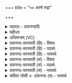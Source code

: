 +++
title = "५० अस्मे रुद्रा"

+++
<details><summary>पदपाठः - दयानन्दादि</summary>

अ॒स्मेऽइत्य॒स्मे। रु॒द्राः। मे॒हना॑। पर्व॑तासः। वृ॒त्र॒हत्य॒ इति॑ वृत्र॒ऽहत्ये॑। भर॑हूता॒विति॒ भर॑ऽहूतौ। स॒जोषा॒ इति॑ स॒ऽजोषाः॑। यः। शꣳस॑ते। स्तु॒व॒ते। धायि॑। प॒ज्रः। इन्द्र॑ज्येष्ठा॒ इतीन्द्र॑ऽज्येष्ठाः। अ॒स्मान्। अ॒व॒न्तु॒। दे॒वाः। ५०।
</details>

<details><summary>महीधरः</summary>

म० पञ्च त्रिष्टुभः आद्या प्रगाथदृष्टा माहेन्द्रपुरोरुक् । यो नरः शंसते शस्त्राणि शंसति स्तुवते स्तौति स्तोत्राणि प्रकर्षेण जपति पज्रः प्रार्जितधनः सन् धायि दधाति हवींषि । तान् अस्मांश्च यजमानान् देवा अवन्तु पान्तु । पज्रः पृषोदरादिः । कीदृशा देवाः । अस्मे अस्मासु मेहना। शस आकारः। मेहन्ति सिञ्चन्ति मेहनाः धनादिसेक्तारः । रोदयन्ति शत्रूनिति रुद्राः । पर्वतासः पर्वाणि उत्सवा विद्यन्ते येषां ते पर्वताः उत्सववन्तः 'तप्पर्वमरुद्भ्यां' (पा० ५।२।१२२) इति तत्प्रत्ययः । वृत्रहत्ये वृत्रासुरवधाय । भरहूतौ भरे संग्रामे हूतिराह्वानं तत्र सजोषाः समानो जोषः प्रीतिर्येषां ते । एकमतय इत्यर्थः । इन्द्रज्येष्ठाः इन्द्रो ज्येष्ठो येषां ते । ईदृशा देवा नोऽवन्तु ॥ ५० ॥  
एकपञ्चाशी।
</details>

<details><summary>अधिमन्त्रम् (VC)</summary>

- महेन्द्रो देवता
- प्रगाथ ऋषिः
- त्रिष्टुप्
- धैवतः
</details>

<details><summary>दयानन्द-सरस्वती (हि) - विषयः</summary>

अब राजपुरुष कैसे हों, इस विषय को अगले मन्त्र में कहा है ॥
</details>

<details><summary>दयानन्द-सरस्वती (हि) - पदार्थः</summary>

पदार्थान्वयभाषाः -  हे मनुष्यो ! (यः) जो (पज्रः) संचित धनवाला जन जिनकी (शंसते) प्रशंसा और (स्तुवते) स्तुति करता और जिसने धन को (धायि) धारण किया है, उस और (अस्मान्) हमारी जो (अस्मे) हमारे बीच में (मेहना) धनादि को छोड़ने (रुद्राः) शत्रुओं को रुलाने और (पर्वतासः) उत्सवोंवाले (वृत्रहत्ये) दुष्ट को मारने के लिये (भरहूतौ) संग्राम में बुलाने के विषय में (सजोषा) एकसी प्रीतिवाले (इन्द्रज्येष्ठाः) सभापति राजा जिनमें बड़ा है, ऐसे (देवाः) विद्वान् लोग (अवन्तु) रक्षा करें, वे तुम्हारी भी रक्षा करें ॥५० ॥
</details>

<details><summary>दयानन्द-सरस्वती (हि) - भावार्थः</summary>

भावार्थभाषाः -  जो राजपुरुष पदार्थों की स्तुति करनेवाले, श्रेष्ठों के रक्षक, दुष्टों के ताड़क, युद्ध में प्रीति रखनेवाले, मेघ के तुल्य पालक, प्रशंसा के योग्य हैं, वे सबको सेवन योग्य होते हैं ॥५० ॥
</details>

<details><summary>दयानन्द-सरस्वती (सं) - विषयः</summary>

अथ राजपुरुषाः कीदृशाः स्युरित्याह ॥
</details>

<details><summary>दयानन्द-सरस्वती (सं) - पदार्थः</summary>

पदार्थान्वयभाषाः -  हे मनुष्याः ! यः पज्रः याञ्छंसते स्तुवते येन च धनं धायि तमस्माँश्च येऽस्मे मेहना रुद्राः पर्वतासो वृत्रहत्ये भरहूतौ सजोषा इन्द्रज्येष्ठा देवा अवन्तु। ते युष्मानप्यवन्तु ॥५० ॥
</details>

<details><summary>दयानन्द-सरस्वती (सं) - भावार्थः</summary>

भावार्थभाषाः -  ये राजजनाः पदार्थस्तावकाः श्रेष्ठरक्षका दुष्टताडकाः सङ्ग्रामीया मेघवत्पालकाः प्रशंसनीयाः सन्ति ते सर्वैः सेवनीयाः ॥५० ॥
</details>

<details><summary>सविता जोशी ← दयानन्दः (म) - भावार्थः</summary>

भावार्थभाषाः -  जे राजपुरुष विद्वानांचे श्रेष्ठ रक्षक - दुष्टांचे निर्दालक, युद्धाची आवड असणारे, मेघासारखे पालन करणारे व प्रशंसा करण्यायोग्य आहेत त्यांचा सर्वांनी अंगीकार करावा.
</details>